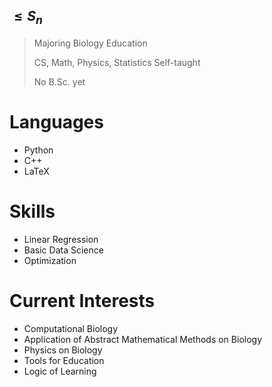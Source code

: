 ## $\leqslant S_n$


>Majoring Biology Education
>
>CS, Math, Physics, Statistics Self-taught
>
>No B.Sc. yet

Languages
=================
* Python
* C++
* LaTeX

Skills
=================
* Linear Regression
* Basic Data Science
* Optimization

Current Interests
=================
* Computational Biology
* Application of Abstract Mathematical Methods on Biology
* Physics on Biology
* Tools for Education
* Logic of Learning
